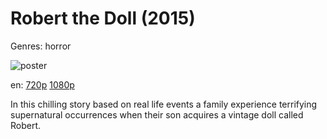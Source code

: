# Robert the Doll (2015)

Genres: horror

![poster](http://image.tmdb.org/t/p/w500/me4Cyy5F7SjQ3fmxL4Mo63UIg2A.jpg)

en:
  [720p](magnet:?xt=urn:btih:86362581F72E3E6049C702879177C7F3FBAB393E&tr=udp://glotorrents.pw:6969/announce&tr=udp://tracker.opentrackr.org:1337/announce&tr=udp://torrent.gresille.org:80/announce&tr=udp://tracker.openbittorrent.com:80&tr=udp://tracker.coppersurfer.tk:6969&tr=udp://tracker.leechers-paradise.org:6969&tr=udp://p4p.arenabg.ch:1337&tr=udp://tracker.internetwarriors.net:1337)
  [1080p](magnet:?xt=urn:btih:CFFD422DCED0AD64D9AFE548ECFE40530B284893&tr=udp://glotorrents.pw:6969/announce&tr=udp://tracker.opentrackr.org:1337/announce&tr=udp://torrent.gresille.org:80/announce&tr=udp://tracker.openbittorrent.com:80&tr=udp://tracker.coppersurfer.tk:6969&tr=udp://tracker.leechers-paradise.org:6969&tr=udp://p4p.arenabg.ch:1337&tr=udp://tracker.internetwarriors.net:1337)
  


In this chilling story based on real life events a family experience terrifying supernatural occurrences when their son acquires a vintage doll called Robert.